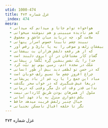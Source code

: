 ```yaml
---
utid: 1000-474
title: غزل شماره ۴۷۴
_index: 474
mesra:
  - هواخواه توام جانا و میدانم که میدانی
  - که هم نادیده میبینی و هم ننوشته میخوانی
  - ملامت گو، چه دریابد میان عاشق و معشوق
  - نبیند چشم نابینا خصوص اسرار پنهانی
  - بیفشان زلف و صوفی را به پا بازیّ و رقص آور
  - که از هر رقعهِ دلقش هزاران بت بیفشانی
  - گشادِ کار مشتاقان در آن ابروی دلبند است
  - خدا را یک نفس بنشین گِره بُگشا ز پیشانی
  - مَلَک در سجده آدم، زمین بوس تو نیّت کرد
  - که در حسن تو لطفی دید بیش از طَورِ انسانی
  - چراغ افروزِ چشمِ ما نسیمِ زلفِ خوبان است
  - مباد این جمع را یا رب غم از باد پریشانی
  - دریغا عیش شبگیری که در خواب سحر بگذشت
  - ندانی قدر وقت ای دل مگر وقتی که درمانی
  - ملول از همرهان بودن طریقِ کاردانی نیست
  - بکش دشواریِ منزل به یاد عهدِ آسانی
  - خیال چنبر زلفش فریبت میدهد حافظ
  - نگر تا حلقه اقبال ناممکن نجنبانی
---
```

غزل شماره ۴۷۴
